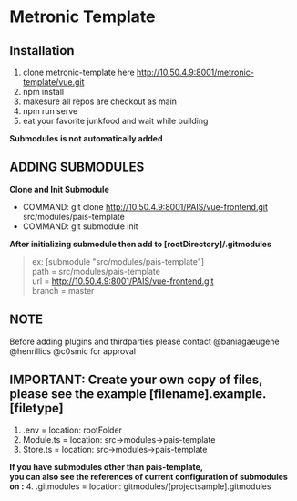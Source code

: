 # Metronic Template

## Installation

1. clone metronic-template here http://10.50.4.9:8001/metronic-template/vue.git
2. npm install
3. makesure all repos are checkout as main
4. npm run serve
5. eat your favorite junkfood and wait while building

**Submodules is not automatically added**
## ADDING SUBMODULES ##
**Clone and Init Submodule**
- COMMAND: git clone http://10.50.4.9:8001/PAIS/vue-frontend.git src/modules/pais-template
- COMMAND: git submodule init

**After initializing submodule then add to [rootDirectory]/.gitmodules**

> ex: [submodule "src/modules/pais-template"]<br>
>	path = src/modules/pais-template <br>
>	url = http://10.50.4.9:8001/PAIS/vue-frontend.git <br> 
>	branch = master <br>


## NOTE
Before adding plugins and thirdparties
please contact @baniagaeugene @henrillics @c0smic for approval

## IMPORTANT: Create your own copy of files, please see the example [filename].example.[filetype]
1. .env = location: rootFolder
2. Module.ts = location: src->modules->pais-template
3. Store.ts = location: src->modules->pais-template

**If you have submodules other than pais-template,**<br>
**you can also see the references of current configuration of submodules on :**
4. .gitmodules = location: gitmodules/[projectsample].gitmodules

